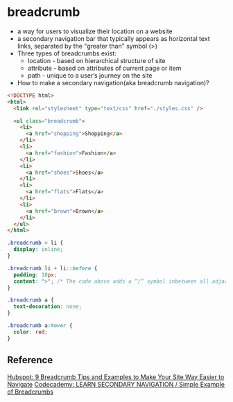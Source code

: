 # breadcrumb

- a way for users to visualize their location on a website
- a secondary navigation bar that typically appears as horizontal text links, separated by the "greater than" symbol (>)
- Three types of breadcrumbs exist:
  - location - based on hierarchical structure of site
  - attribute - based on attributes of current page or item
  - path - unique to a user’s journey on the site
    <br>
- How to make a secondary navigation(aka breadcrumb navigation)?

```html
<!DOCTYPE html>
<html>
  <link rel="stylesheet" type="text/css" href="./styles.css" />

  <ul class="breadcrumb">
    <li>
      <a href="shopping">Shopping</a>
    </li>
    <li>
      <a href="fashion">Fashion</a>
    </li>
    <li>
      <a href="shoes">Shoes</a>
    </li>
    <li>
      <a href="flats">Flats</a>
    </li>
    <li>
      <a href="brown">Brown</a>
    </li>
  </ul>
</html>
```

```css
.breadcrumb > li {
  display: inline;
}

.breadcrumb li + li::before {
  padding: 10px;
  content: ">"; /* The code above adds a “/“ symbol inbetween all adjacent breadcrumbs. */
}

.breadcrumb a {
  text-decoration: none;
}

.breadcrumb a:hover {
  color: red;
}
```

## Reference

[Hubspot: 9 Breadcrumb Tips and Examples to Make Your Site Way Easier to Navigate](https://blog.hubspot.com/marketing/navigation-breadcrumbs)
[Codecademy: LEARN SECONDARY NAVIGATION / Simple Example of Breadcrumbs](https://www.codecademy.com/paths/front-end-engineer-career-path/tracks/fecp-improved-styling-with-css/modules/fecp-learn-secondary-navigation/lessons/ui-breadcrumb-nav/exercises/ui-breadcrumb-simple)
